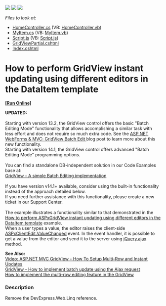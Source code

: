 <!-- default badges list -->
![](https://img.shields.io/endpoint?url=https://codecentral.devexpress.com/api/v1/VersionRange/128551807/11.2.5%2B)
[![](https://img.shields.io/badge/Open_in_DevExpress_Support_Center-FF7200?style=flat-square&logo=DevExpress&logoColor=white)](https://supportcenter.devexpress.com/ticket/details/E3326)
[![](https://img.shields.io/badge/📖_How_to_use_DevExpress_Examples-e9f6fc?style=flat-square)](https://docs.devexpress.com/GeneralInformation/403183)
<!-- default badges end -->
<!-- default file list -->
*Files to look at*:

* [HomeController.cs](./CS/Controllers/HomeController.cs) (VB: [HomeController.vb](./VB/Controllers/HomeController.vb))
* [MyItem.cs](./CS/Models/MyItem.cs) (VB: [MyItem.vb](./VB/Models/MyItem.vb))
* [Script.js](./CS/Scripts/Script.js) (VB: [Script.js](./VB/Scripts/Script.js))
* [GridViewPartial.cshtml](./CS/Views/Home/GridViewPartial.cshtml)
* [Index.cshtml](./CS/Views/Home/Index.cshtml)
<!-- default file list end -->
# How to perform GridView instant updating using different editors in the DataItem template 
<!-- run online -->
**[[Run Online]](https://codecentral.devexpress.com/e3326)**
<!-- run online end -->


<p><strong>UPDATED:</strong><br /><br />Starting with version 13.2, the GridView control offers the basic "Batch Editing Mode" functionality that allows accomplishing a similar task with less effort and does not require so much extra code. See the <a href="https://community.devexpress.com/blogs/aspnet/archive/2013/12/16/asp-net-webforms-amp-mvc-gridview-batch-edit-what-39-s-new-in-13-2.aspx">ASP.NET WebForms & MVC: GridView Batch Edit </a>blog post to learn more about this new functionality.<br />Starting with version 14.1, the GridView control offers advanced "Batch Editing Mode" programming options.<br /><br />You can find a standalone DB-independent solution in our Code Examples base at:<br /><a href="https://www.devexpress.com/Support/Center/p/E5046">GridView - A simple Batch Editing implementation</a> <br /><br />If you have version v14.1+ available, consider using the built-in functionality instead of the approach detailed below.<br />If you need further assistance with this functionality, please create a new ticket in our Support Center.<br /><br />The example illustrates a functionality similar to that demonstrated in the <a href="https://www.devexpress.com/Support/Center/p/E2333">How to perform ASPxGridView instant updating using different editors in the DataItem template</a> example.<br /> When a user types a value, the editor raises the client-side <a href="http://documentation.devexpress.com/#AspNet/DevExpressWebASPxEditorsScriptsASPxClientEdit_ValueChangedtopic"><u>ASPxClientEdit.ValueChanged</u></a> event. In the event handler, it is possible to get a value from the editor and send it to the server using <a href="http://api.jquery.com/jQuery.ajax/"><u>jQuery.ajax</u></a> method.</p>
<p><strong>See Also:<br /> </strong><a href="http://community.devexpress.com/blogs/aspnet/archive/2011/10/06/video-asp-net-mvc-gridview-how-to-setup-multi-row-and-instant-updates.aspx"><u>Video: ASP.NET MVC GridView - How To Setup Multi-Row and Instant Updates</u></a><br /> <a href="https://www.devexpress.com/Support/Center/p/E4073">GridView - How to implement batch update using the Ajax request</a><br /> <a href="https://www.devexpress.com/Support/Center/p/E4236">How to implement the multi-row editing feature in the GridView</a></p>


<h3>Description</h3>

<p>Remove the DevExpress.Web.Linq reference.</p>

<br/>


